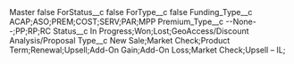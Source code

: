 <?xml version="1.0" encoding="UTF-8"?>
<CustomMetadata xmlns="http://soap.sforce.com/2006/04/metadata" xmlns:xsi="http://www.w3.org/2001/XMLSchema-instance" xmlns:xsd="http://www.w3.org/2001/XMLSchema">
    <label>Master</label>
    <protected>false</protected>
    <values>
        <field>ForStatus__c</field>
        <value xsi:type="xsd:boolean">false</value>
    </values>
    <values>
        <field>ForType__c</field>
        <value xsi:type="xsd:boolean">false</value>
    </values>
    <values>
        <field>Funding_Type__c</field>
        <value xsi:type="xsd:string">ACAP;ASO;PREM;COST;SERV;PAR;MPP</value>
    </values>
    <values>
        <field>Premium_Type__c</field>
        <value xsi:type="xsd:string">--None--;PP;RP;RC</value>
    </values>
    <values>
        <field>Status__c</field>
        <value xsi:type="xsd:string">In Progress;Won;Lost;GeoAccess/Discount Analysis/Proposal</value>
    </values>
    <values>
        <field>Type__c</field>
        <value xsi:type="xsd:string">New Sale;Market Check;Product Term;Renewal;Upsell;Add-On Gain;Add-On Loss;Market Check;Upsell – IL;</value>
    </values>
</CustomMetadata>
